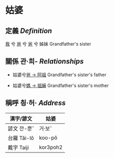 # 姑婆
## 定義 _Definition_
[我](member1.md) 兮 [爸](member2.md) 兮 [爸](member8.md) 兮 姊妹
Grandfather's sister

## 關係 관·희- _Relationships_

- 姑婆兮[爸 → 阿祖](member29.md) Grandfather's sister's father

- 姑婆兮[媽 → 祖嫲](member30.md) Grandfather's sister's mother



## 稱呼 칑·허· _Address_

漢字/諺文 | 姑婆
--- | ---
諺文 깐-뿐ˆ | 거·보ˆ
台羅 Tâi-lô | koo-pô
戴字 Taiji | kor3poh2



